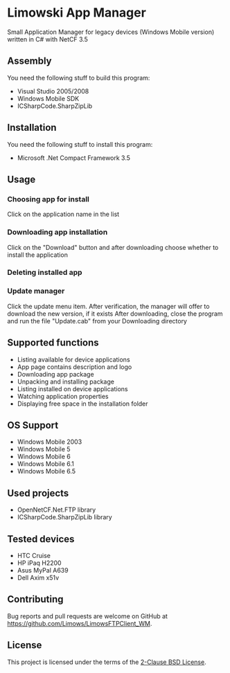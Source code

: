 # Limowski App Manager

Small Application Manager for legacy devices (Windows Mobile version) written in C# with NetCF 3.5

## Assembly

You need the following stuff to build this program:

 - Visual Studio 2005/2008
 - Windows Mobile SDK
 - ICSharpCode.SharpZipLib
 
## Installation

You need the following stuff to install this program:

 - Microsoft .Net Compact Framework 3.5

## Usage

### Choosing app for install

 Click on the application name in the list
 
### Downloading app installation

 Click on the "Download" button and after downloading choose whether to install the application
 
### Deleting installed app

### Update manager

 Click the update menu item. 
 After verification, the manager will offer to download the new version, if it exists
 After downloading, close the program and run the file "Update.cab" from your Downloading directory

## Supported functions

 - Listing available for device applications
 - App page contains description and logo
 - Downloading app package
 - Unpacking and installing package
 - Listing installed on device applications
 - Watching application properties
 - Displaying free space in the installation folder
 
## OS Support

 - Windows Mobile 2003
 - Windows Mobile 5
 - Windows Mobile 6
 - Windows Mobile 6.1
 - Windows Mobile 6.5
 
## Used projects

 - OpenNetCF.Net.FTP library
 - ICSharpCode.SharpZipLib library

## Tested devices

 - HTC Cruise
 - HP iPaq H2200
 - Asus MyPal A639
 - Dell Axim x51v

## Contributing

Bug reports and pull requests are welcome on GitHub at https://github.com/Limows/LimowsFTPClient_WM.

## License

This project is licensed under the terms of the [2-Clause BSD License](https://opensource.org/licenses/BSD-2-Clause).
